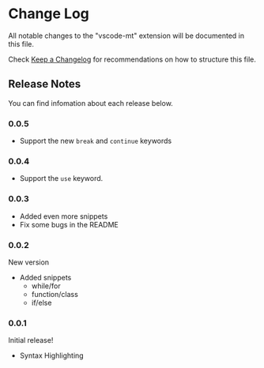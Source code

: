 # Change Log

All notable changes to the "vscode-mt" extension will be documented in this file.

Check [Keep a Changelog](http://keepachangelog.com/) for recommendations on how to structure this file.

## Release Notes

You can find infomation about each release below.

### 0.0.5

* Support the new `break` and `continue` keywords

### 0.0.4

* Support the `use` keyword.

### 0.0.3

* Added even more snippets
* Fix some bugs in the README

### 0.0.2

New version

* Added snippets
    * while/for
    * function/class
    * if/else

### 0.0.1

Initial release!

+ Syntax Highlighting

